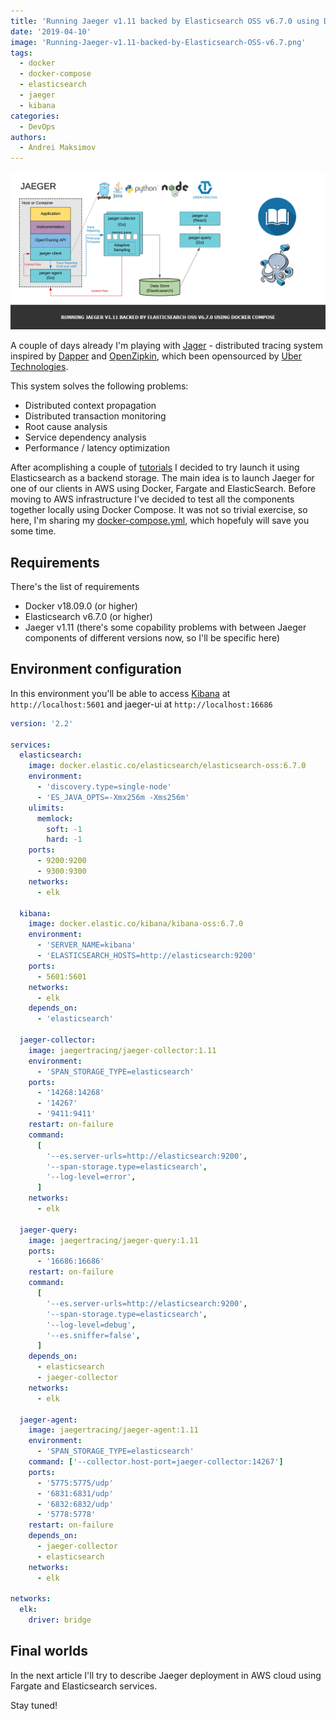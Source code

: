 ```yaml
---
title: 'Running Jaeger v1.11 backed by Elasticsearch OSS v6.7.0 using Docker Compose'
date: '2019-04-10'
image: 'Running-Jaeger-v1.11-backed-by-Elasticsearch-OSS-v6.7.png'
tags:
  - docker
  - docker-compose
  - elasticsearch
  - jaeger
  - kibana
categories:
  - DevOps
authors:
  - Andrei Maksimov
---
```


![Running Jaeger v1.11 backed by Elasticsearch OSS v6.7.0 using Docker Compose](Running-Jaeger-v1.11-backed-by-Elasticsearch-OSS-v6.7.png)

A couple of days already I'm playing with [Jager](https://www.jaegertracing.io) - distributed tracing system inspired by [Dapper](https://research.google.com/pubs/pub36356.html) and [OpenZipkin](http://zipkin.io/), which been opensourced by [Uber Technologies](http://uber.github.io/).

This system solves the following problems:

- Distributed context propagation
- Distributed transaction monitoring
- Root cause analysis
- Service dependency analysis
- Performance / latency optimization

After acomplishing a couple of [tutorials](https://github.com/yurishkuro/opentracing-tutorial) I decided to try launch it using Elasticsearch as a backend storage. The main idea is to launch Jaeger for one of our clients in AWS using Docker, Fargate and ElasticSearch. Before moving to AWS infrastructure I've decided to test all the components together locally using Docker Compose. It was not so trivial exercise, so here, I'm sharing my [docker-compose.yml](https://gist.github.com/andreivmaksimov/e8a644e73026c46f18664db25a80b993), which hopefuly will save you some time.

## Requirements

There's the list of requirements

- Docker v18.09.0 (or higher)
- Elasticsearch v6.7.0 (or higher)
- Jaeger v1.11 (there's some copability problems with between Jaeger components of different versions now, so I'll be specific here)

## Environment configuration

In this environment you'll be able to access [Kibana](https://www.elastic.co/products/kibana) at `http://localhost:5601` and jaeger-ui at `http://localhost:16686`

```yaml
version: '2.2'

services:
  elasticsearch:
    image: docker.elastic.co/elasticsearch/elasticsearch-oss:6.7.0
    environment:
      - 'discovery.type=single-node'
      - 'ES_JAVA_OPTS=-Xmx256m -Xms256m'
    ulimits:
      memlock:
        soft: -1
        hard: -1
    ports:
      - 9200:9200
      - 9300:9300
    networks:
      - elk

  kibana:
    image: docker.elastic.co/kibana/kibana-oss:6.7.0
    environment:
      - 'SERVER_NAME=kibana'
      - 'ELASTICSEARCH_HOSTS=http://elasticsearch:9200'
    ports:
      - 5601:5601
    networks:
      - elk
    depends_on:
      - 'elasticsearch'

  jaeger-collector:
    image: jaegertracing/jaeger-collector:1.11
    environment:
      - 'SPAN_STORAGE_TYPE=elasticsearch'
    ports:
      - '14268:14268'
      - '14267'
      - '9411:9411'
    restart: on-failure
    command:
      [
        '--es.server-urls=http://elasticsearch:9200',
        '--span-storage.type=elasticsearch',
        '--log-level=error',
      ]
    networks:
      - elk

  jaeger-query:
    image: jaegertracing/jaeger-query:1.11
    ports:
      - '16686:16686'
    restart: on-failure
    command:
      [
        '--es.server-urls=http://elasticsearch:9200',
        '--span-storage.type=elasticsearch',
        '--log-level=debug',
        '--es.sniffer=false',
      ]
    depends_on:
      - elasticsearch
      - jaeger-collector
    networks:
      - elk

  jaeger-agent:
    image: jaegertracing/jaeger-agent:1.11
    environment:
      - 'SPAN_STORAGE_TYPE=elasticsearch'
    command: ['--collector.host-port=jaeger-collector:14267']
    ports:
      - '5775:5775/udp'
      - '6831:6831/udp'
      - '6832:6832/udp'
      - '5778:5778'
    restart: on-failure
    depends_on:
      - jaeger-collector
      - elasticsearch
    networks:
      - elk

networks:
  elk:
    driver: bridge
```

## Final worlds

In the next article I'll try to describe Jaeger deployment in AWS cloud using Fargate and Elasticsearch services.

Stay tuned!
